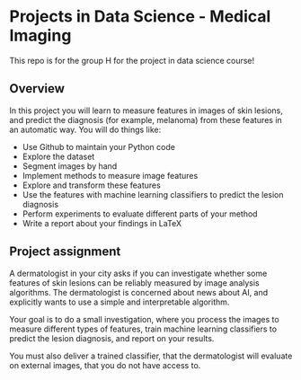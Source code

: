 # Projects in Data Science - Medical Imaging
This repo is for the group H for the project in data science course!

## Overview

In this project you will learn to measure features in images of skin lesions, and predict the diagnosis (for example, melanoma) from these features in an automatic way. You will do things like:

* Use Github to maintain your Python code
* Explore the dataset
* Segment images by hand
* Implement methods to measure image features
* Explore and transform these features
* Use the features with machine learning classifiers to predict the lesion diagnosis
* Perform experiments to evaluate different parts of your method
* Write a report about your findings in LaTeX


## Project assignment

A dermatologist in your city asks if you can investigate whether some features of skin lesions can be reliably measured by image analysis algorithms. The dermatologist is concerned about news about AI, and explicitly wants to use a simple and interpretable algorithm.

Your goal is to do a small investigation, where you process the images to measure different types of features, train machine learning classifiers to predict the lesion diagnosis, and report on your results.

You must also deliver a trained classifier, that the dermatologist will evaluate on external images, that you do not have access to.

